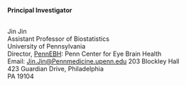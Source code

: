 **Principal Investigator** <br /><br />

Jin Jin <br />
Assistant Professor of Biostatistics <br />
University of Pennsylvania <br />
Director, [PennEBH](https://www.cceb.med.upenn.edu/pennebh): Penn Center for Eye Brain Health <br />
Email: <a href = "mailto: Jin.Jin@Pennmedicine.upenn.edu">Jin.Jin@Pennmedicine.upenn.edu</a>
203 Blockley Hall <br />
423 Guardian Drive, Philadelphia <br />
PA 19104 <br />

